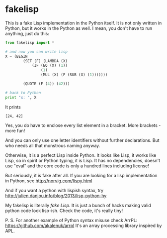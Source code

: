 fakelisp
========

This is a fake Lisp implementation in the Python itself. It is not only written in Python, but it works in the Python as well. I mean, you don't have to run anything, just do this:
```python
from fakelisp import *

# and now you can write lisp
X = (BEGIN
		(SET (F) (LAMBDA (X)
			(IF (EQ (X) (1))
				(1)
				(MUL (X) (F (SUB (X) (1)))))))

		(QUOTE (F (4)) (42)))

# back to Python
print "x: ", X
```

It prints

    [24, 42]
    
Yes, you do have to enclose every list element in a bracket. More brackets - more fun!

And you can only use one letter identifiers without further declarations. But who needs all that monstrous naming anyway.

Otherwise, it is a perfect Lisp inside Python. It looks like Lisp, it works like Lisp, so in spirit or Python typing, it is Lisp. It has no dependencies, doesn't use "eval" and the core code is only a hundred lines including license!

But seriously, it is fake after all. If you are looking for a lisp implementation in Python, see http://norvig.com/lispy.html

And if you want a python with lispish syntax, try http://julien.danjou.info/blog/2013/lisp-python-hy

My fakelisp is literally _fake Lisp_. It is just a bunch of hacks making valid python code look lisp-ish. Check the code, it's really tiny!


P. S. For another example of Python syntax misuse check ArrPL: https://github.com/akalenuk/arrpl It's an array processing library inspired by APL.
